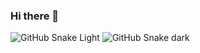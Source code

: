 ### Hi there 👋

![GitHub Snake Light](https://raw.githubusercontent.com/IMarkoMC/Snake/219c10e2eeb02256c40917535b4c4b9e9ef97448/github-contribution-grid-snake.svg?token=AKSAKJAHFTULXOSNHFUN5ODC6HEI6#gh-light-mode-only)
![GitHub Snake dark](https://raw.githubusercontent.com/IMarkoMC/Snake/219c10e2eeb02256c40917535b4c4b9e9ef97448/github-contribution-grid-snake.svg?token=AKSAKJAHFTULXOSNHFUN5ODC6HEI6#gh-dark-mode-only)
